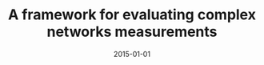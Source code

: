 ---
title: "A framework for evaluating complex networks measurements"
collection: publications
permalink: /publication/2015-comin2015framework
authors: "C. H. Comin, F. N. Silva, L. da F. Costa"
date: 2015-01-01
venue: '<i>EPL (Europhysics Letters)<\i>, v. 110, n. 6, p. 68002'
bibtex: "comin2015framework.bib"
paperurl: 'https://arxiv.org/abs/1412.7367'
doi: 10.1209/0295-5075/110/68002
---